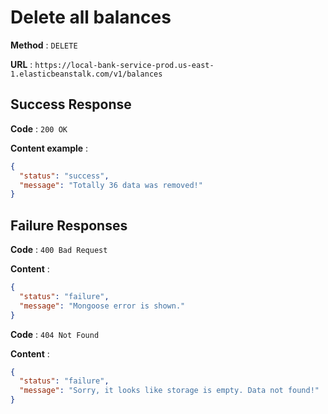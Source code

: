 # Delete all balances

**Method** : `DELETE`

**URL** : `https://local-bank-service-prod.us-east-1.elasticbeanstalk.com/v1/balances`

## Success Response

**Code** : `200 OK`

**Content example** :
```json
{
  "status": "success",
  "message": "Totally 36 data was removed!"
}
```

## Failure Responses

**Code** : `400 Bad Request`

**Content** :
```json
{
  "status": "failure",
  "message": "Mongoose error is shown."
}
```

**Code** : `404 Not Found`

**Content** :
```json
{
  "status": "failure",
  "message": "Sorry, it looks like storage is empty. Data not found!"
}
```
